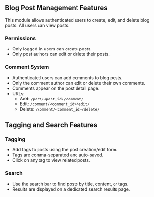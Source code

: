 ## Blog Post Management Features

This module allows authenticated users to create, edit, and delete blog posts. All users can view posts.

### Permissions
- Only logged-in users can create posts.
- Only post authors can edit or delete their posts.

### Comment System

- Authenticated users can add comments to blog posts.
- Only the comment author can edit or delete their own comments.
- Comments appear on the post detail page.
- URLs:
  - Add: `/post/<post_id>/comment/`
  - Edit: `/comment/<comment_id>/edit/`
  - Delete: `/comment/<comment_id>/delete/`

## Tagging and Search Features

### Tagging
- Add tags to posts using the post creation/edit form.
- Tags are comma-separated and auto-saved.
- Click on any tag to view related posts.

### Search
- Use the search bar to find posts by title, content, or tags.
- Results are displayed on a dedicated search results page.